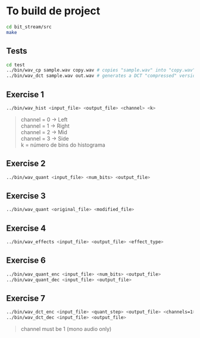 # To build de project
```bash
cd bit_stream/src
make
```

## Tests
```bash
cd test
../bin/wav_cp sample.wav copy.wav # copies "sample.wav" into "copy.wav"
../bin/wav_dct sample.wav out.wav # generates a DCT "compressed" version
 ```
 
## Exercise 1 

```bash
../bin/wav_hist <input_file> <output_file> <channel> <k>
```
>channel = 0 → Left </br>
 channel = 1 → Right </br>
 channel = 2 → Mid </br>
 channel = 3 → Side </br>
 k = número de bins do histograma

## Exercise 2

```bash
../bin/wav_quant <input_file> <num_bits> <output_file>
```

## Exercise 3
```bash
../bin/wav_quant <original_file> <modified_file>
```

## Exercise 4

```bash
../bin/wav_effects <input_file> <output_file> <effect_type>
```

## Exercise 6

```bash
../bin/wav_quant_enc <input_file> <num_bits> <output_file>
../bin/wav_quant_dec <input_file> <output_file>
```
## Exercise 7

```bash
../bin/wav_dct_enc <input_file> <quant_step> <output_file> <channels=1>
../bin/wav_dct_dec <input_file> <output_file>
```
>channel must be 1 (mono audio only)
